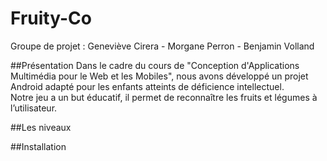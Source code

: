Fruity-Co
=========
Groupe de projet : Geneviève Cirera - Morgane Perron - Benjamin Volland


##Présentation
Dans le cadre du cours de "Conception d'Applications Multimédia pour le Web et les Mobiles", nous avons développé un projet Android adapté pour les enfants atteints de déficience intellectuel. <br>
Notre jeu a un but éducatif, il permet de reconnaître les fruits et légumes à l’utilisateur.

##Les niveaux

##Installation








